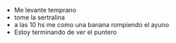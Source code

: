 - Me levante temprano
- tome la sertralina
- a las 10 hs me como una banana rompiendo el ayuno
- Estoy terminando de ver el puntero



